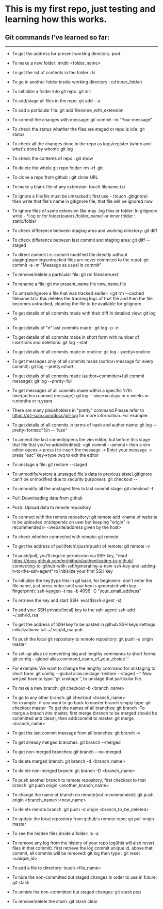 # This is my first repo, just testing and learning how this works.

## Git commands I've learned so far:
---

- To get the address for present working directory: pwd
- To make a new folder: mkdir <folder_name>
- To get the list of contents in the folder : ls
- To go in another folder inside working directory : cd inner_folder/
- To initialize a folder into git repo: git init
- To add/stage all files in the repo: git add --a
- To add a particular file: git add filename_with_extension
- To commit the changes with message: git commit -m "Your message"
- To check the status whether the files are staged or repo is idle: git status
- To check all the changes done in the repo as logs/register (when and what's done by whom): git log
- To check the contents of repo : git show
- To delete the whole git repo folder: rm -rf .git
- To clone a repo from github : git clone URL
- To make a blank file of any extension: touch filename.txt
- To ignore a file(file must be untracked): first use - {touch .gitignore} then write that file's name
   in gitignore file, that file will be ignored now
- To ignore files of same extension like may .log files or folder: In gitignore write - *.log or for 
   folder(outer) /folder_name/ or inner folder : static/folder
- To check difference between staging area and working directory: git diff
- To check difference between last commit and staging area: git diff --staged
- To direct commit i.e. commit modified file directly without staging(warning:untracked files are never
 	commited to the repo): git commit -a -m "Message as usual in commit"
- To remove/delete a particular file: git rm filename.ext
- To rename a file: git mv present_name.file new_name.file
- To untrack/ignore a file that was tracked earlier: <git rm --cached filename.txt> this deletes the 
   tracking logs of that file and then the file becomes untracked, clearing the file to be available for gitignore.
- To get details of all commits made with their diff in detailed view: git log -p
- To get details of "n" last commits made : git log -p -n 
- To get details of all commits made in short form with number of insertions and deletions: git log --stat
- To get details of all commits made in oneline: git log --pretty=oneline 
- To get messages only of all commits made (author+message for every commit): git log --pretty=short
- To get details of all commits made (author+committer+full commit message): git log --pretty=full
- To get messages of all commits made within a specific 'n'th time(author+commit message): git log --since=n.days or
 	n.weeks or n.months or n.years
- There are many placeholders in "pretty" command.Please refer to https://git-scm.com/docs/git-log for more information.
  For example:
- To get details of all commits in terms of hash and author name: git log --pretty=format:"%h -- %an"
- To amend the last commit(opens the vim editor, but before this stage that file that you've added/edited):
   <git commit --amend>
  then a vim editor opens-> press i to insert the message -> Enter your message ->
       press "esc" key->type :wq to exit the editor
- To unstage a file: git restore --staged <filename>
- To unmodify/restore a unstaged file's data to previous state(.gitignore can't be unmodified due to security purposes): 
    git checkout -- <filename>
- To unmodify all the unstaged files to last commit stage: git checkout -f

- Pull: Downloading data from github
- Push: Upload data to remote repository
- To connect with the remote repository: git remote add <name of website to be uploaded on(depends on user but keeping
      "origin" is recommended)> <website/address given by the host>
- To check whether connected with remote: git remote
- To get the address of pull(fetch)/push(push) of remote: git remote -v
- To push/pull, you'll require permission via SSH key, "read https://docs.github.com/en/github/authenticating-to-github/
	connecting-to-github-with-ssh/generating-a-new-ssh-key-and-adding-it-to-the-ssh-agent" to initialize your first SSH key
- To initialize the key(type this in git bash, for beginners: don't enter the file name, just press enter until your key is
 	generated with key fingerprint):  ssh-keygen -t rsa -b 4096 -C "your_email_address"
- To retrieve the key and start SSH: eval $(ssh-agent -s)
- To add your SSH private(local) key to the ssh-agent:  ssh-add ~/.ssh/id_rsa
- To get the address of SSH key to be pasted in github SSH keys settings initializations:  tail ~/.ssh/id_rsa.pub
- To push the local git repository to remote repository: git push -u origin master

- To set-up alias i.e converting big and lengthy commands to short forms:
 	git config --global alias.command_name_of_your_choice '<default command>'
- For example: We want to change the lengthy command for unstaging to short form:
 	git config --global alias.unstage 'restore --staged --'
     Now we just have to type:"git unstage <filename> ", to unstage that particular file.

- To make a new branch: git checkout -b <branch_name>
- To go to any other branch: git checkout <branch_name>  
 	for example- if you want to go back to master branch simply type: git checkout master
-To get the names of all branches: git branch
-To merge a branch into master, first merge (branch to be merged should be committed and clean),
 	then add/commit to master: git merge <branch_name>
- To get the last commit message from all branches: git branch -v
- To get already merged branches: git branch --merged
- To get non-merged branches: git branch --no-merged  
- To delete merged branch: git branch -d <branch_name>
- To delete non-merged branch: git branch -D <branch_name>
- To push another branch to remote repository, first checkout to that branch: git push origin <another_branch_name>
- To change the name of branch on remote(not recommended): git push origin <branch_name>:<new_name>
- To delete remote branch: git push -d origin <branch_to_be_deleted>

- To update the local repository from github's remote repo: git pull origin master
- To see the hidden files inside a folder: ls -a
- To remove any log from the history of your repo log(this will also revert files in that commit):
	first retrieve the log commit unique id, above that commit, all commits will be removed: git log
	then type : git reset <unique_id>
- To add a file to directory: touch <file_name>
- To hide the non-committed but staged changes in order to use in future: git stash
- To unhide the non-committed but staged changes: git stash pop
- To remove/delete the stash: git stash clear
